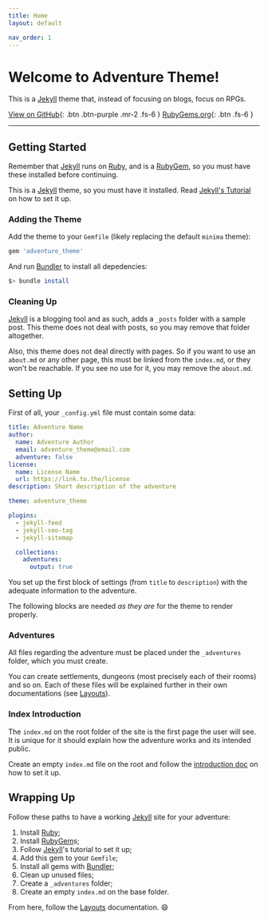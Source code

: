 ```yaml
---
title: Home
layout: default

nav_order: 1
---
```


# Welcome to Adventure Theme!

<p class="fs-6">This is a <a href="//jekyllrb.com">Jekyll</a> theme that, instead of focusing on blogs, focus on RPGs.</p>

[View on GitHub](https://github.com/Nereare/adventure-theme){: .btn .btn-purple .mr-2 .fs-6 }
[RubyGems.org](https://rubygems.org/gems/adventure_theme){: .btn .fs-6 }

***

## Getting Started

Remember that [Jekyll] runs on [Ruby], and is a [RubyGem], so you must have these installed before continuing.

This is a [Jekyll] theme, so you must have it installed. Read [Jekyll's Tutorial](https://jekyllrb.com/docs/) on how to set it up.

### Adding the Theme

Add the theme to your `Gemfile` (likely replacing the default `minima` theme):

```ruby
gem 'adventure_theme'
```

And run [Bundler] to install all depedencies:

```sh
$> bundle install
```

### Cleaning Up

[Jekyll] is a blogging tool and as such, adds a `_posts` folder with a sample post. This theme does not deal with posts, so you may remove that folder altogether.

Also, this theme does not deal directly with pages. So if you want to use an `about.md` or any other page, this must be linked from the `index.md`, or they won't be reachable. If you see no use for it, you may remove the `about.md`.

## Setting Up

First of all, your `_config.yml` file must contain some data:

```yaml
title: Adventure Name
author:
  name: Adventure Author
  email: adventure_theme@email.com
  adventure: false
license:
  name: License Name
  url: https://link.to.the/license
description: Short description of the adventure

theme: adventure_theme

plugins:
  - jekyll-feed
  - jekyll-seo-tag
  - jekyll-sitemap

  collections:
    adventures:
      output: true
```

You set up the first block of settings (from `title` to `description`) with the adequate information to the adventure.

The following blocks are needed *as they are* for the theme to render properly.

### Adventures

All files regarding the adventure must be placed under the `_adventures` folder, which you must create.

You can create settlements, dungeons (most precisely each of their rooms) and so on. Each of these files will be explained further in their own documentations (see [Layouts](layouts/)).

### Index Introduction

The `index.md` on the root folder of the site is the first page the user will see. It is unique for it should explain how the adventure works and its intended public.

Create an empty `index.md` file on the root and follow the [introduction doc](layouts/intro) on how to set it up.

## Wrapping Up

Follow these paths to have a working [Jekyll] site for your adventure:

1. Install [Ruby];
2. Install [RubyGem]s;
3. Follow [Jekyll]'s tutorial to set it up;
4. Add this gem to your `Gemfile`;
5. Install all gems with [Bundler];
6. Clean up unused files;
7. Create a `_adventures` folder;
8. Create an empty `index.md` on the base folder.

From here, follow the [Layouts](layouts/) documentation. :smile:

[Ruby]: https://www.ruby-lang.org/
[RubyGem]: https://rubygems.org/
[Jekyll]: https://jekyllrb.com/
[Bundler]: https://bundler.io/
